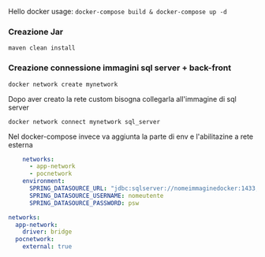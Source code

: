 Hello
docker usage: 
``` docker-compose build & docker-compose up -d ```


### Creazione Jar 
 ```shell
maven clean install
```
 
### Creazione connessione immagini sql server + back-front

```shell 
docker network create mynetwork
```

Dopo aver creato la rete custom bisogna collegarla all'immagine di sql server 

```shell 
docker network connect mynetwork sql_server
```
Nel docker-compose invece va aggiunta la parte di env e l'abilitazine a rete esterna 

```yaml
    networks:
      - app-network
      - pocnetwork
    environment:
      SPRING_DATASOURCE_URL: "jdbc:sqlserver://nomeimmaginedocker:1433;databaseName=nomedb;encrypt=true;trustServerCertificate=true;loginTimeout=30;"
      SPRING_DATASOURCE_USERNAME: nomeutente
      SPRING_DATASOURCE_PASSWORD: psw

networks:
  app-network:
    driver: bridge
  pocnetwork:
    external: true
```


